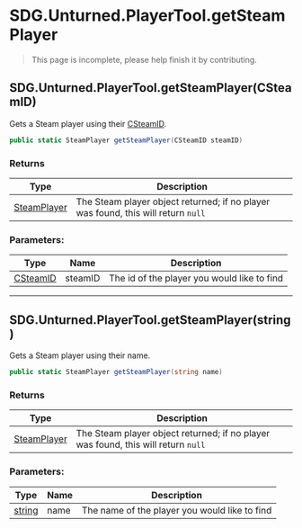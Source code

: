 # SDG.Unturned.PlayerTool.getSteamPlayer

> This page is incomplete, please help finish it by contributing.

## SDG.Unturned.PlayerTool.getSteamPlayer(CSteamID)

Gets a Steam player using their [CSteamID](scripting/steamworks/csteamid).

```csharp
public static SteamPlayer getSteamPlayer(CSteamID steamID)
```

### Returns

Type | Description
------------ | -------------
[SteamPlayer](scripting/sdg/unturned/steamplayer) | The Steam player object returned; if no player was found, this will return `null`

### Parameters:

Type | Name | Description
------------ | ------------- | -------------
[CSteamID](scripting/steamworks/csteamid) | steamID | The id of the player you would like to find

----

## SDG.Unturned.PlayerTool.getSteamPlayer(string)

Gets a Steam player using their name.

```csharp
public static SteamPlayer getSteamPlayer(string name)
```

### Returns

Type | Description
------------ | -------------
[SteamPlayer](scripting/sdg/unturned/steamplayer) | The Steam player object returned; if no player was found, this will return `null`

### Parameters:

Type | Name | Description
------------ | ------------- | -------------
[string](https://docs.microsoft.com/en-us/dotnet/api/system.string?view=netframework-3.5) | name | The name of the player you would like to find